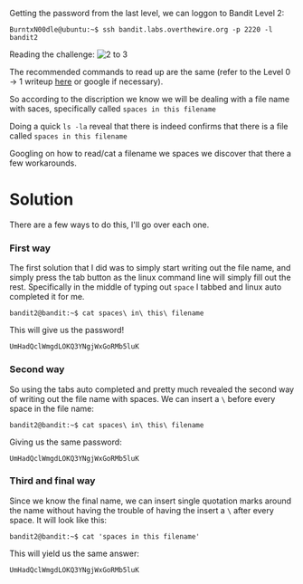 Getting the password from the last level, we can loggon to Bandit Level 2:

```
BurntxN00dle@ubuntu:~$ ssh bandit.labs.overthewire.org -p 2220 -l bandit2
```

Reading the challenge:
![2 to 3](https://user-images.githubusercontent.com/41026969/50000506-c5cc1200-ff67-11e8-8cdf-8cc54f40b676.png)

The recommended commands to read up are the same (refer to the Level 0 -> 1 writeup [here](https://github.com/BurntxNoodle/CTF/tree/master/OverTheWire%20-%20Bandit/Level%200%20-%3E%201) or google if necessary).

So according to the discription we know we will be dealing with a file name with saces, specifically called ```spaces in this filename``` 

Doing a quick ```ls -la``` reveal that there is indeed confirms that there is a file called ```spaces in this filename```

Googling on how to read/cat a filename we spaces we discover that there a few workarounds.

# Solution

There are a few ways to do this, I'll go over each one.

### First way

The first solution that I did was to simply start writing out the file name, and simply press the tab button as the linux
command line will simply fill out the rest. Specifically in the middle of typing out ```space``` I tabbed and linux
auto completed it for me.
```
bandit2@bandit:~$ cat spaces\ in\ this\ filename 
```

This will give us the password!
```
UmHadQclWmgdLOKQ3YNgjWxGoRMb5luK
```

### Second way

So using the tabs auto completed and pretty much revealed the second way of writing out the file name with spaces. We can 
insert a ```\``` before every space in the file name:

```
bandit2@bandit:~$ cat spaces\ in\ this\ filename 
```

Giving us the same password:
```
UmHadQclWmgdLOKQ3YNgjWxGoRMb5luK
```

### Third and final way

Since we know the final name, we can insert single quotation marks around the name without having the trouble of
having the insert a ```\``` after every space. It will look like this:
```
bandit2@bandit:~$ cat 'spaces in this filename'
```

This will yield us the same answer:
```
UmHadQclWmgdLOKQ3YNgjWxGoRMb5luK
```







